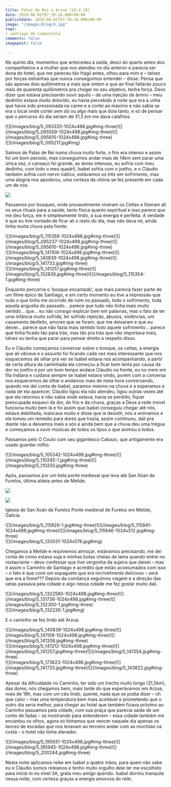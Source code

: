 ```yaml
---
title: Palas de Rei a Arzua (10.4.19)
date: 2019-06-01T07:39:16.000+00:00
publishdate: 2019-06-01T07:39:16.000+00:00
image: "/images/blog/4.jpg"
tags:
- santiago de compostela
comments: false
imagepost: false

---
```

No quinto dia, momentos que antecedeu à saída, desci do quarto antes dos companheiros e a mulher que nos atendeu no dia anterior e parecia ser dona do hotel, que me pareceu tão frágil antes, olhou para mim e – talvez por forças estranhas que nunca conseguimos entender – disse: Pensa que são apenas dois quilômetros a mais que ontem e que ao final faltarão pouco mais de quarenta quilômetros pra chegar no seu objetivo, tenha força. Devo dizer que estava precisando ouvir aquilo – de uma injeção de ânimo – meu dedinho estava muito dolorido, eu havia percebido à noite que era a unha que havia sido pressionada na carne e a cortei ao máximo e não sabia se era o local onde cortei sem dó ou algo mais que doía tanto, e só de pensar que o percurso do dia seriam de 31,5 km me dava calafrios.
<div>
![](/images/blog/5_093320-1024x498.jpg#img-three)![](/images/blog/5_095559-1024x498.jpg#img-three)![](/images/blog/5_095610-1024x498.jpg#img-three)
</div>
![](/images/blog/5_095217.jpg#img)

Saímos de Palas de Rei numa chuva muito forte, o frio era intenso e assim foi um bom período, mas conseguimos andar mais de 14km sem parar uma única vez, o cansaço foi grande, as dores intensas, eu sofria com meu dedinho, com todo o meu quadril, Isabel sofria com o joelho, e o Cláudio também sofria com nervo ciático, estávamos os três em sofrimento, mas uma alegria nos apoderou, uma certeza da vitória se fez presente em cada um de nós.

![](/images/blog/5_140842-1.jpg#img)

Passamos por bosques, onde provavelmente viveram os Celtas e fizeram ali os seus rituais para a saúde, tanto física quanto espiritual e isso parece que me deu força, ele é simplesmente lindo, a sua energia é perfeita. A verdade é que eu tive vontade de ficar ali o resto do dia, mas não dava né, ainda tinha muita chuva pela frente.
<div>
![](/images/blog/5_115358-1024x498.jpg#img-three)![](/images/blog/5_095237-1024x498.jpg#img-three)![](/images/blog/5_095610-1024x498.jpg#img-three)
</div>
<div>
![](/images/blog/5_141108-1024x498.jpg#img-three)![](/images/blog/5_140839-1024x498.jpg#img-three)![](/images/blog/5_141733.jpg#img-three)
</div>
<div>
![](/images/blog/5_141257.jpg#img-three)![](/images/blog/5_152826.jpg#img-three)![](/images/blog/5_115354-1.jpg#img-three)
</div>

Enquanto percorria o ‘bosque encantado’, que mais parecia fazer parte de um filme épico de Santiago, e em certo momento eu tive a impressão que tudo o que tinha me ocorrido de ruim no passado, todo o sofrimento, toda aquela angustia do passado… parece que tudo não tinha mais muito sentido… que… eu não consigo explicar bem em palavras, mas o fato de ter uma infância muito sofrida, ter sofrido rejeição, abusos, violências, um casamento desfeito, amores que se foram, que me deixaram e que eu deixei… parece que não fazia mais sentido todo aquele sofrimento… parece que tinha ficado tão para trás, mas tão pra trás que não importava mais, talvez eu tenha que parar para pensar direito a respeito disso.

Eu e Cláudio começamos  conversar sobre o bosque, os celtas, a energia que ali vibrava e o assunto foi ficando cada vez mais interessante que nos esquecemos de olhar pra ver se Isabel estava nos acompanhando, a partir de certa altura da caminhada ela começou a ficar bem lenta por causa da dor no joelho e por um bom tempo andava Cláudio na frente, eu no meio em fila indiana e cuidava sempre se Isabel estava vindo, porém com a conversa nos esquecemos de olhar e andamos mais de meia hora conversando, quando me dei conta de Isabel, paramos mesmo na chuva e a esperamos e nada de ela aparecer, Cláudio ligou ela não atendeu, ligou outras vezes até que ela retornou e não sabia onde estava, havia se perdido, fiquei preocupada esqueci da dor, do frio e da chuva, graças a Deus a rede móvel funciona muito bem lá e foi assim que Isabel conseguiu chegar até nós, estava debilitada, mancava muito e disse que ia desistir, nós a animamos e ela tomou um remédio para dores que trazia, assim continuou, dali pra diante não a deixamos mais a sós e ainda bem que a chuva deu uma trégua e começamos a ouvir músicas de todos os tipos o que animou a todos.

Passamos pelo O Couto com seu gigantesco Cabazo, que antigamente era usado guardar milho.
<div>
![](/images/blog/5_105342-1024x498.jpg#img-three)![](/images/blog/5_110245-1.jpg#img-three)![](/images/blog/5_110250.jpg#img-three)
</div>

Após, passamos por um bela ponte medieval que leva até San Xóan de Furelos, última aldeia antes de Melide.

![](/images/blog/5_110600-1024x498.jpg#img)

![](/images/blog/5_120308-1024x498.jpg#img)

Iglesia de San Xoán de Furelos
Ponte medieval de Furelos em Melide, Galícia.
<div>
![](/images/blog/5_115826-1.jpg#img-three)![](/images/blog/5_115941-1024x498.jpg#img-three)![](/images/blog/5_115946-1024x512.jpg#img-three)
</div>
![](/images/blog/5_120031-1024x576.jpg#img)

Chegamos a Melide e resolvemos almoçar, estávamos precisando, me dei conta de como estava suja e minhas botas cheias de lama quando entrei no restaurante – devo confessar que tive vergonha da sujeira que deixei – mas é assim o Caminho de Santiago e acredito que estão acostumados com isso – o fato é que comi um espaguete que era incrivelmente delicioso – será que era a fome??? Depois da comilança seguimos viagem e a direção das setas passava pela cidade e algo nessa cidade me fez gostar muito dali.
<div>
![](/images/blog/5_1322580-1024x498.jpg#img-three)![](/images/blog/5_131726-1024x498.jpg#img-three)![](/images/blog/5_132300-1.jpg#img-three)
</div>
![](/images/blog/5_132226-1.jpg#img)

E o caminho se fez lindo até Arzua.
<div>
![](/images/blog/5_140839-1024x498.jpg#img-three)![](/images/blog/5_141108-1024x498.jpg#img-three)![](/images/blog/5_141206.jpg#img-three)
</div>
<div>
![](/images/blog/5_141212-1024x498.jpg#img-three)![](/images/blog/5_141257.jpg#img-three)![](/images/blog/5_141354.jpg#img-three)
</div>
<div>
![](/images/blog/5_173623-1024x498.jpg#img-three)![](/images/blog/5_141733.jpg#img-three)![](/images/blog/5_143822.jpg#img-three)
</div>

Apesar da dificuldade no Caminho, ter sido um trecho muito longo (31,5km), das dores, nós chegamos bem, mais tarde do que esperávamos em Arzua, mais de 18h, mas com um céu lindo, quente, nada que se podia dizer – oh que calor – mas uma temperatura bem mais aceitável e prometendo que o outro dia seria melhor, para chegar ao hotel que também ficava próximo ao Caminho passamos pela cidade, com sua praça que parecia saída de um conto de fadas – só mostrando para entenderem – essa cidade também me encantou os olhos, agora só tínhamos que vencer naquele dia apenas os lances de escadas que nos levavam ao terceiro andar com as mochilas na costa – o hotel não tinha elevador.

<div>
![](/images/blog/5_195931-1024x498.jpg#img-three)![](/images/blog/5_195945-1024x498.jpg#img-three)![](/images/blog/5_200244.jpg#img-three)
</div>

Nesta noite aplicamos reike em Isabel a quatro mãos, para quem não sabe eu e Cláudio somos reikianos e tenho muito orgulho dele ter me escolhido para iniciá-lo no nível 3A, grata meu amigo querido. Isabel dormiu tranquila nessa noite, com certeza graças a energia amorosa do reiki.